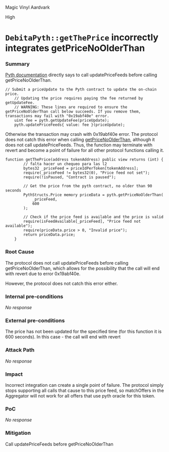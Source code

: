 Magic Vinyl Aardvark

High

# `DebitaPyth::getThePrice` incorrectly integrates  getPriceNoOlderThan

### Summary

[Pyth documentation](https://docs.pyth.network/price-feeds/use-real-time-data/evm) directly says to call updatePriceFeeds before calling getPriceNoOlderThan.
```solidity
// Submit a priceUpdate to the Pyth contract to update the on-chain price.
    // Updating the price requires paying the fee returned by getUpdateFee.
    // WARNING: These lines are required to ensure the getPriceNoOlderThan call below succeeds. If you remove them, transactions may fail with "0x19abf40e" error.
    uint fee = pyth.getUpdateFee(priceUpdate);
    pyth.updatePriceFeeds{ value: fee }(priceUpdate);
```
Otherwise the transaction may crash with 0x19abf40e error. The protocol does not catch this error when calling [getPriceNoOlderThan](https://github.com/sherlock-audit/2024-11-debita-finance-v3/blob/main/Debita-V3-Contracts/contracts/oracles/DebitaPyth.sol#L25), although it does not call updatePriceFeeds. Thus, the function may terminate with revert and become a point of failure for all other protocol functions calling it.

```solidity
function getThePrice(address tokenAddress) public view returns (int) {
        // falta hacer un chequeo para las l2
        bytes32 _priceFeed = priceIdPerToken[tokenAddress];
        require(_priceFeed != bytes32(0), "Price feed not set");
        require(!isPaused, "Contract is paused");

        // Get the price from the pyth contract, no older than 90 seconds
        PythStructs.Price memory priceData = pyth.getPriceNoOlderThan(
            _priceFeed,
            600
        );

        // Check if the price feed is available and the price is valid
        require(isFeedAvailable[_priceFeed], "Price feed not available");
        require(priceData.price > 0, "Invalid price");
        return priceData.price;
    }
```
### Root Cause

The protocol does not call updatePriceFeeds before calling getPriceNoOlderThan, which allows for the possibility that the call will end with revert due to error 0x19abf40e.

However, the protocol does not catch this error either.

### Internal pre-conditions

_No response_

### External pre-conditions

The price has not been updated for the specified time (for this function it is 600 seconds). In this case - the call will end with revert

### Attack Path

_No response_

### Impact

Incorrect integration can create a single point of failure. The protocol simply stops supporting all calls that cause to this price feed, so matchOffers in the Aggregator will not work for all offers that use pyth oracle for this token.


### PoC

_No response_

### Mitigation

Call updatePriceFeeds before getPriceNoOlderThan